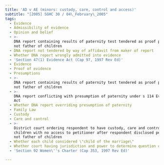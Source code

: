 ```yaml
---
title: 'AD v AE (minors: custody, care, control and access)'
subtitle: "[2005] SGHC 30 / 04\_February\_2005"
tags:
  - Evidence
  - Admissibility of evidence
  - Opinion and belief
  - >-
    DNA report containing results of paternity test tendered as proof petitioner
    not father of children
  - DNA report not tendered by way of affidavit from maker of report
  - Whether DNA report wrongly admitted into evidence
  - 'Section 47(1) Evidence Act (Cap 97, 1997 Rev Ed)'
  - Evidence
  - Proof of evidence
  - Presumptions
  - >-
    DNA report containing results of paternity test tendered as proof petitioner
    not father of children
  - >-
    DNA report conflicting with presumption of paternity under s 114 Evidence
    Act
  - Whether DNA report overriding presumption of paternity
  - Family Law
  - Custody
  - Care and control
  - >-
    District court ordering respondent to have custody, care and control of
    children with no access to petitioner after respondent disclosed petitioner
    not father of children
  - Whether each child considered \"child of the marriage\"
  - Whether court having jurisdiction and power to determine question of custody
  - 'Section 92 Women\''s Charter (Cap 353, 1997 Rev Ed)'

---
```



